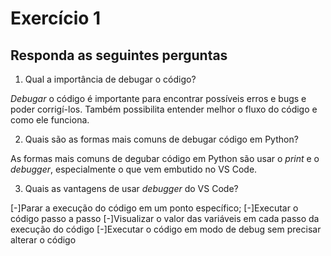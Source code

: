 # Exercício 1

## Responda as seguintes perguntas

1. Qual a importância de debugar o código?

  _Debugar_ o código é importante para encontrar possíveis erros e bugs e poder corrigí-los. Também possibilita entender melhor o fluxo do código e como ele funciona.

2. Quais são as formas mais comuns de debugar código em Python?

  As formas mais comuns de degubar código em Python são usar o _print_ e o _debugger_, especialmente o que vem embutido no VS Code.

3. Quais as vantagens de usar _debugger_ do VS Code?

  [-]Parar a execução do código em um ponto específico;
  [-]Executar o código passo a passo
  [-]Visualizar o valor das variáveis em cada passo da execução do código
  [-]Executar o código em modo de debug sem precisar alterar o código
